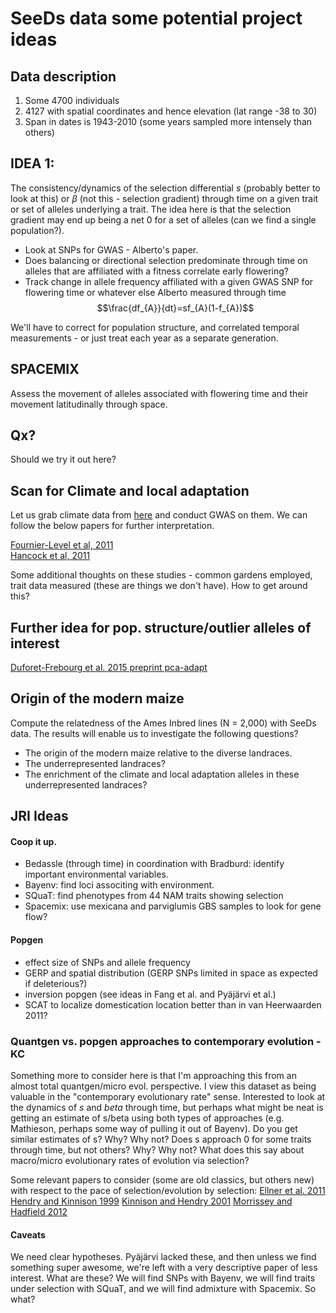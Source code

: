 # SeeDs data some potential project ideas

## Data description

1. Some 4700 individuals
2. 4127 with spatial coordinates and hence elevation (lat range -38 to 30)
3. Span in dates is 1943-2010 (some years sampled more intensely than others)


## IDEA 1: 
The consistency/dynamics of the selection differential $s$ (probably better to look at this) or $\beta$ (not this - selection gradient) through time on a given trait or set of alleles underlying a trait.
The idea here is that the selection gradient may end up being a net 0 for a set of alleles (can we find a single population?). 

- Look at SNPs for GWAS - Alberto's paper.
- Does balancing or directional selection predominate through time on alleles that are affiliated with a fitness correlate early flowering?
- Track change in allele frequency affiliated with a given GWAS SNP for flowering time or whatever else Alberto measured through time $$\frac{df_{A}}{dt}=sf_{A}(1-f_{A})$$

We'll have to correct for population structure, and correlated temporal measurements - or just treat each year as a separate generation.

## SPACEMIX
Assess the movement of alleles associated with flowering time and their movement latitudinally through space. 

## Qx?
Should we try it out here? 


## Scan for Climate and local adaptation

Let us grab climate data from [here](http://www.worldclim.org/current) and conduct GWAS on them. We can follow the below papers for further interpretation.

[Fournier-Level et al, 2011](http://www.ncbi.nlm.nih.gov/pubmed/21980109)  
[Hancock  et al, 2011](http://www.ncbi.nlm.nih.gov/pubmed/21980108)

Some additional thoughts on these studies - common gardens employed, trait data measured (these are things we don't have). How to get around this?

## Further idea for pop. structure/outlier alleles of interest
[Duforet-Frebourg et al. 2015 preprint pca-adapt](http://arxiv.org/abs/1504.04543)

## Origin of the modern maize

Compute the relatedness of the Ames Inbred lines (N = 2,000) with SeeDs data. The results will enable us to investigate the following questions?

- The origin of the modern maize relative to the diverse landraces.
- The underrepresented landraces?
- The enrichment of the climate and local adaptation alleles in these underrepresented landraces?

## JRI Ideas

#### Coop it up.

* Bedassle (through time) in coordination with Bradburd: identify important environmental variables.  
* Bayenv: find loci associting with environment.  
* SQuaT: find phenotypes from 44 NAM traits showing selection  
* Spacemix: use mexicana and parviglumis GBS samples to look for gene flow?

#### Popgen

* effect size of SNPs and allele frequency  
* GERP and spatial distribution (GERP SNPs limited in space as expected if deleterious?)
* inversion popgen (see ideas in Fang et al. and Pyäjärvi et al.)
* SCAT to localize domestication location better than in van Heerwaarden 2011?

### Quantgen vs. popgen approaches to contemporary evolution - KC
Something more to consider here is that I'm approaching this from an almost total quantgen/micro evol. perspective. I view this dataset as being valuable in the "contemporary evolutionary rate" sense.  Interested to look at the dynamics of _s_ and $beta$ through time, but perhaps what might be neat is getting an estimate of s/beta using both types of approaches (e.g. Mathieson, perhaps some way of pulling it out of Bayenv). Do you get similar estimates of s? Why? Why not? Does s approach 0 for some traits through time, but not others? Why? Why not? What does this say about macro/micro evolutionary rates of evolution via selection? 

Some relevant papers to consider (some are old classics, but others new) with respect to the pace of selection/evolution by selection:
[Ellner et al. 2011](http://onlinelibrary.wiley.com/doi/10.1111/j.1461-0248.2011.01616.x/full)
[Hendry and Kinnison 1999](http://www.jstor.org/stable/2640428?seq=1#page_scan_tab_contents)
[Kinnison and Hendry 2001](http://link.springer.com/chapter/10.1007/978-94-010-0585-2_10)
[Morrissey and Hadfield 2012](http://onlinelibrary.wiley.com/doi/10.1111/j.1558-5646.2011.01444.x/full)

#### Caveats

We need clear hypotheses.  Pyäjärvi lacked these, and then unless we find something super awesome, we're left with a very descriptive paper of less interest. What are these? We will find SNPs with Bayenv, we will find traits under selection with SQuaT, and we will find admixture with Spacemix.  So what? 


